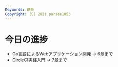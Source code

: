 ```yaml
---
Keywords: 進捗
Copyright: (C) 2021 parsee1053
---
```


# 今日の進捗
* Go言語によるWebアプリケーション開発 → 6章まで
* CircleCI実践入門 → 7章まで
